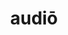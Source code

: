 ---
title: audiō
meaning: to hear
ch: 4
pos: verb
secondppstem: aud
infend: īre
infhyph: -īre
conjugation: fourth
derivative: audition, audience
---